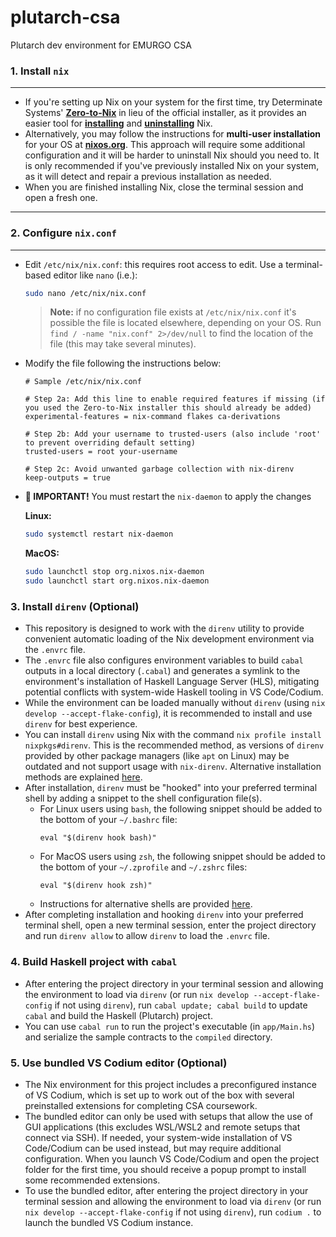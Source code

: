 # plutarch-csa
Plutarch dev environment for EMURGO CSA

### 1. **Install `nix`**
***
  - If you're setting up Nix on your system for the first time, try Determinate Systems' **[Zero-to-Nix](https://zero-to-nix.com)** in lieu of the official installer, as it provides an easier tool for **[installing](https://zero-to-nix.com/start/install)** and **[uninstalling](https://zero-to-nix.com/start/uninstall)** Nix.
  - Alternatively, you may follow the instructions for **multi-user installation** for your OS at **[nixos.org](https://nixos.org/download.html)**. This approach will require some additional configuration and it will be harder to uninstall Nix should you need to. It is only recommended if you've previously installed Nix on your system, as it will detect and repair a previous installation as needed.
  - When you are finished installing Nix, close the terminal session and open a fresh one.
***
### 2. **Configure `nix.conf`**
***
  - Edit `/etc/nix/nix.conf`: this requires root access to edit. Use a terminal-based editor like `nano` (i.e.):

      ```sh
      sudo nano /etc/nix/nix.conf
      ```

    >**Note:** if no configuration file exists at `/etc/nix/nix.conf` it's possible the file is located elsewhere, depending on your OS. Run `find / -name "nix.conf" 2>/dev/null` to find the location of the file (this may take several minutes).

  - Modify the file following the instructions below:

    ```
    # Sample /etc/nix/nix.conf

    # Step 2a: Add this line to enable required features if missing (if you used the Zero-to-Nix installer this should already be added)
    experimental-features = nix-command flakes ca-derivations

    # Step 2b: Add your username to trusted-users (also include 'root' to prevent overriding default setting)
    trusted-users = root your-username

    # Step 2c: Avoid unwanted garbage collection with nix-direnv
    keep-outputs = true
    ```

  - **🚨 IMPORTANT!** You must restart the `nix-daemon` to apply the changes

    **Linux:**

      ```sh
      sudo systemctl restart nix-daemon
      ```

    **MacOS:**

      ```sh
      sudo launchctl stop org.nixos.nix-daemon
      sudo launchctl start org.nixos.nix-daemon
      ```

### 3. **Install `direnv` (Optional)**
  - This repository is designed to work with the `direnv` utility to provide convenient automatic loading of the Nix development environment via the `.envrc` file.
  - The `.envrc` file also configures environment variables to build `cabal` outputs in a local directory (`.cabal`) and generates a symlink to the environment's installation of Haskell Language Server (HLS), mitigating potential conflicts with system-wide Haskell tooling in VS Code/Codium.
  - While the environment can be loaded manually without `direnv` (using `nix develop --accept-flake-config`), it is recommended to install and use `direnv` for best experience.
  - You can install `direnv` using Nix with the command `nix profile install nixpkgs#direnv`. This is the recommended method, as versions of `direnv` provided by other package managers (like `apt` on Linux) may be outdated and not support usage with `nix-direnv`. Alternative installation methods are explained [here](https://direnv.net/docs/installation.html).
  - After installation, `direnv` must be "hooked" into your preferred terminal shell by adding a snippet to the shell configuration file(s).
    - For Linux users using `bash`, the following snippet should be added to the bottom of your `~/.bashrc` file:
      ```
      eval "$(direnv hook bash)"
      ```
    - For MacOS users using `zsh`, the following snippet should be added to the bottom of your `~/.zprofile` and `~/.zshrc` files:
      ```
      eval "$(direnv hook zsh)"
      ```
    - Instructions for alternative shells are provided [here](https://direnv.net/docs/hook.html).
  - After completing installation and hooking `direnv` into your preferred terminal shell, open a new terminal session, enter the project directory and run `direnv allow` to allow `direnv` to load the `.envrc` file.

### 4. **Build Haskell project with `cabal`**
  - After entering the project directory in your terminal session and allowing the environment to load via `direnv` (or run `nix develop --accept-flake-config` if not using `direnv`), run `cabal update; cabal build` to update `cabal` and build the Haskell (Plutarch) project.
  - You can use `cabal run` to run the project's executable (in `app/Main.hs`) and serialize the sample contracts to the `compiled` directory.

### 5. **Use bundled VS Codium editor (Optional)**
  - The Nix environment for this project includes a preconfigured instance of VS Codium, which is set up to work out of the box with several preinstalled extensions for completing CSA coursework.
  - The bundled editor can only be used with setups that allow the use of GUI applications (this excludes WSL/WSL2 and remote setups that connect via SSH). If needed, your system-wide installation of VS Code/Codium can be used instead, but may require additional configuration. When you launch VS Code/Codium and open the project folder for the first time, you should receive a popup prompt to install some recommended extensions.
  - To use the bundled editor, after entering the project directory in your terminal session and allowing the environment to load via `direnv` (or run `nix develop --accept-flake-config` if not using `direnv`), run `codium .` to launch the bundled VS Codium instance.